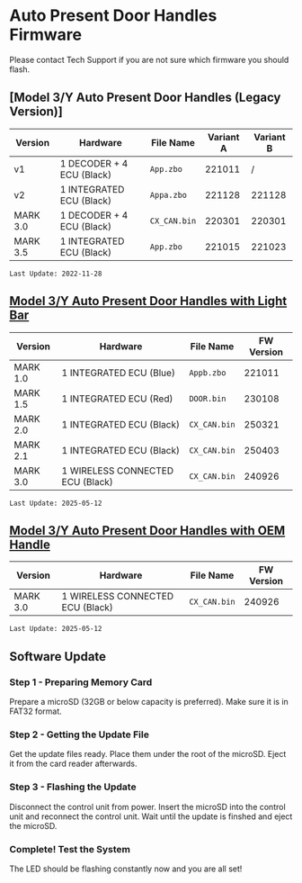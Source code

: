 # Auto Present Door Handles Firmware

Please contact Tech Support if you are not sure which firmware you should flash.

## [Model 3/Y Auto Present Door Handles (Legacy Version)]
| Version | Hardware | File Name | Variant A | Variant B |
| --- | --- | --- | --- | --- |
| v1 | 1 DECODER + 4 ECU (Black) | `App.zbo` | 221011 | / |
| v2 | 1 INTEGRATED ECU (Black) | `Appa.zbo` | 221128 | 221128 |
| MARK 3.0 | 1 DECODER + 4 ECU (Black) | `CX_CAN.bin` | 220301 | 220301 |
| MARK 3.5 | 1 INTEGRATED ECU (Black) | `App.zbo` | 221015 | 221023 |

```
Last Update: 2022-11-28
```

## [Model 3/Y Auto Present Door Handles with Light Bar](https://evoffer.com/product/model-3-y-auto-present-door-handles-with-light-bar/)
| Version | Hardware | File Name | FW Version |
| --- | --- | --- | --- |
| MARK 1.0 | 1 INTEGRATED ECU (Blue) | `Appb.zbo` | 221011 |
| MARK 1.5 | 1 INTEGRATED ECU (Red) | `DOOR.bin` | 230108 |
| MARK 2.0 | 1 INTEGRATED ECU (Black) | `CX_CAN.bin` | 250321 |
| MARK 2.1 | 1 INTEGRATED ECU (Black) | `CX_CAN.bin` | 250403 |
| MARK 3.0 | 1 WIRELESS CONNECTED ECU (Black) | `CX_CAN.bin` | 240926 |
```
Last Update: 2025-05-12
```

## [Model 3/Y Auto Present Door Handles with OEM Handle](https://evoffer.com/product/model-3-y-auto-present-door-handles-with-oem-style/)
| Version | Hardware | File Name | FW Version |
| --- | --- | --- | --- |
| MARK 3.0 | 1 WIRELESS CONNECTED ECU (Black) | `CX_CAN.bin` | 240926 |
```
Last Update: 2025-05-12
```

## Software Update
### Step 1 - Preparing Memory Card
Prepare a microSD (32GB or below capacity is preferred).
Make sure it is in FAT32 format.

### Step 2 - Getting the Update File
Get the update files ready. Place them under the root of the microSD. Eject it from the card reader afterwards.

### Step 3 - Flashing the Update
Disconnect the control unit from power.
Insert the microSD into the control unit and reconnect the control unit.
Wait until the update is finshed and eject the microSD.


### Complete! Test the System
The LED should be flashing constantly now and you are all set!
